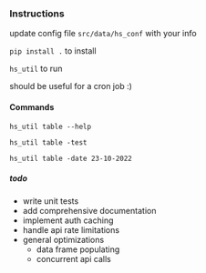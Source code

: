 ### Instructions

update config file `src/data/hs_conf` with your info

`pip install .` to install

`hs_util` to run

should be useful for a cron job :)

#### Commands

`hs_util table --help`

`hs_util table -test`

`hs_util table -date 23-10-2022`

##### todo

* write unit tests
* add comprehensive documentation
* implement auth caching
* handle api rate limitations
* general optimizations
    - data frame populating
    - concurrent api calls
